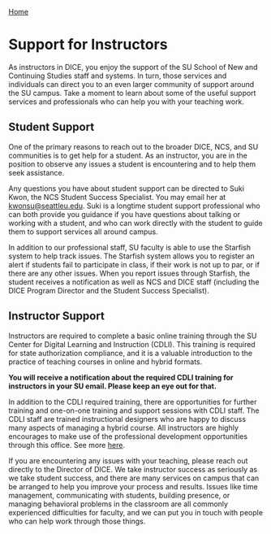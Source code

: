 [Home](http://milesccoleman.com/DICE_Instructor_Handbook/)
# Support for Instructors
As instructors in DICE, you enjoy the support of the SU School of New and Continuing Studies staff and systems. In turn, those services and individuals can direct you to an even larger community of support around the SU campus. Take a moment to learn about some of the useful support services and professionals who can help you with your teaching work.

## Student Support
One of the primary reasons to reach out to the broader DICE, NCS, and SU communities is to get help for a student. As an instructor, you are in the position to observe any issues a student is encountering and to help them seek assistance. 

Any questions you have about student support can be directed to Suki Kwon, the NCS Student Success Specialist. You may email her at [kwonsu@seattleu.edu](mailto:kwonsu@seattleu.edu). Suki is a longtime student support professional who can both provide you guidance if you have questions about talking or working with a student, and who can work directly with the student to guide them to support services all around campus. 

In addition to our professional staff, SU faculty is able to use the Starfish system to help track issues. The Starfish system allows you to register an alert if students fail to participate in class, if their work is not up to par, or if there are any other issues. When you report issues through Starfish, the student receives a notification as well as NCS and DICE staff (including the DICE Program Director and the Student Success Specialist).

## Instructor Support
Instructors are required to complete a basic online training through the SU Center for Digital Learning and Instruction (CDLI). This training is required for state authorization compliance, and it is a valuable introduction to the practice of teaching courses in online and hybrid formats. 

**You will receive a notification about the required CDLI training for instructors in your SU email. Please keep an eye out for that.**

In addition to the CDLI required training, there are opportunities for further training and one-on-one training and support sessions with CDLI staff. The CDLI staff are trained instructional designers who are happy to discuss many aspects of managing a hybrid course. All instructors are highly encourages to make use of the professional development opportunities through this office. See more [here](https://www.seattleu.edu/cdli/teaching-online/). 

If you are encountering any issues with your teaching, please reach out directly to the Director of DICE. We take instructor success as seriously as we take student success, and there are many services on campus that can be arranged to help you improve your process and results. Issues like time management, communicating with students, building presence, or managing behavioral problems in the classroom are all commonly experienced difficulties for faculty, and we can put you in touch with people who can help work through those things.
